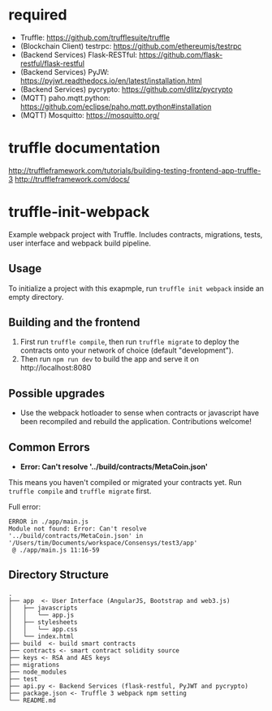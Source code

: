 # required 
- Truffle: https://github.com/trufflesuite/truffle
- (Blockchain Client) testrpc: https://github.com/ethereumjs/testrpc
- (Backend Services) Flask-RESTful: https://github.com/flask-restful/flask-restful
- (Backend Services) PyJW: https://pyjwt.readthedocs.io/en/latest/installation.html
- (Backend Services) pycrypto: https://github.com/dlitz/pycrypto
- (MQTT) paho.mqtt.python: https://github.com/eclipse/paho.mqtt.python#installation
- (MQTT) Mosquitto: https://mosquitto.org/

# truffle documentation
http://truffleframework.com/tutorials/building-testing-frontend-app-truffle-3
http://truffleframework.com/docs/

# truffle-init-webpack
Example webpack project with Truffle. Includes contracts, migrations, tests, user interface and webpack build pipeline.

## Usage

To initialize a project with this exapmple, run `truffle init webpack` inside an empty directory.

## Building and the frontend

1. First run `truffle compile`, then run `truffle migrate` to deploy the contracts onto your network of choice (default "development").
1. Then run `npm run dev` to build the app and serve it on http://localhost:8080

## Possible upgrades

* Use the webpack hotloader to sense when contracts or javascript have been recompiled and rebuild the application. Contributions welcome!

## Common Errors

* **Error: Can't resolve '../build/contracts/MetaCoin.json'**

This means you haven't compiled or migrated your contracts yet. Run `truffle compile` and `truffle migrate` first.

Full error:

```
ERROR in ./app/main.js
Module not found: Error: Can't resolve '../build/contracts/MetaCoin.json' in '/Users/tim/Documents/workspace/Consensys/test3/app'
 @ ./app/main.js 11:16-59
```


## Directory Structure


```
.
├── app  <- User Interface (AngularJS, Bootstrap and web3.js)
│   ├── javascripts
│   │   └── app.js
│   ├── stylesheets
│   │   └── app.css
│   └── index.html
├── build  <- build smart contracts
├── contracts <- smart contract solidity source
├── keys <- RSA and AES keys
├── migrations
├── node_modules
├── test
├── api.py <- Backend Services (flask-restful, PyJWT and pycrypto)
├── package.json <- Truffle 3 webpack npm setting
└── README.md

```